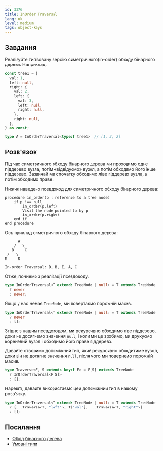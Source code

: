 ```yaml
---
id: 3376
title: InOrder Traversal
lang: uk
level: medium
tags: object-keys
---
```


## Завдання

Реалізуйте типізовану версію симетричного(in-order) обходу бінарного дерева. Наприклад:

```typescript
const tree1 = {
  val: 1,
  left: null,
  right: {
    val: 2,
    left: {
      val: 3,
      left: null,
      right: null,
    },
    right: null,
  },
} as const;

type A = InOrderTraversal<typeof tree1>; // [1, 3, 2]
```

## Розв'язок

Під час симетричного обходу бінарного дерева ми проходимо одне піддерево вузла, 
потім «відвідуємо» вузол, а потім обходимо його інше піддерево. Зазвичай ми спочатку 
обходимо ліве піддерево вузла, а потім обходимо праве.

Нижче наведено псевдокод для симетричного обходу бінарного дерева:

```text
procedure in_order(p : reference to a tree node)
    if p !== null
        in_order(p.left)
        Visit the node pointed to by p
        in_order(p.right)
    end if
end procedure
```

Ось приклад симетричного обходу бінарного дерева:

```text
      A
    /   \
   B     C
 /   \
D     E

In-order Traversal: D, B, E, A, C
```

Отже, почнемо з реалізації псевдокоду.

```ts
type InOrderTraversal<T extends TreeNode | null> = T extends TreeNode
  ? never
  : never;
```

Якщо у нас немає `TreeNode`, ми повертаємо порожній масив.

```ts
type InOrderTraversal<T extends TreeNode | null> = T extends TreeNode
  ? never
  : [];
```

Згідно з нашим псевдокодом, ми рекурсивно обходимо ліве піддерево, 
доки не досягнемо значення `null`, і коли ми це зробимо, ми друкуємо кореневий 
вузол і обходимо його праве піддерево.

Давайте створимо допоміжний тип, який рекурсивно обходитиме вузол, доки він не досягне 
значення `null`, після чого ми повернемо порожній масив.

```ts
type Traverse<F, S extends keyof F> = F[S] extends TreeNode
  ? InOrderTraversal<F[S]>
  : [];
```

Нарешті, давайте використаємо цей допоміжний тип в нашому розв'язку.

```ts
type InOrderTraversal<T extends TreeNode | null> = T extends TreeNode
  ? [...Traverse<T, "left">, T["val"], ...Traverse<T, "right">]
  : [];
```

## Посилання

- [Обхід бінарного дерева](https://www.geeksforgeeks.org/tree-traversals-inorder-preorder-and-postorder/)
- [Умовні типи](https://www.typescriptlang.org/docs/handbook/2/conditional-types.html)
